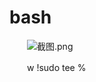 # bash

　　![截图.png](40%20-%20Obsidian/附件/Attachment/assets%206-zagger/image1-20230705220235-z4zs2b6.png)

　　w !sudo tee % 
